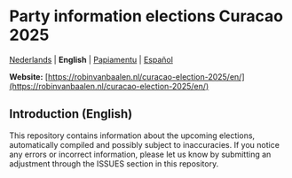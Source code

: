 # Party information elections Curacao 2025

[Nederlands](./README.md) | **English** | [Papiamentu](./README-PA.md) | [Español](./README-ES.md)

**Website:** [https://robinvanbaalen.nl/curacao-election-2025/en/](https://robinvanbaalen.nl/curacao-election-2025/en/)

## Introduction (English)

This repository contains information about the upcoming elections, automatically compiled and possibly subject to
inaccuracies. If you notice any errors or incorrect information, please let us know by submitting an adjustment through
the ISSUES section in this repository.